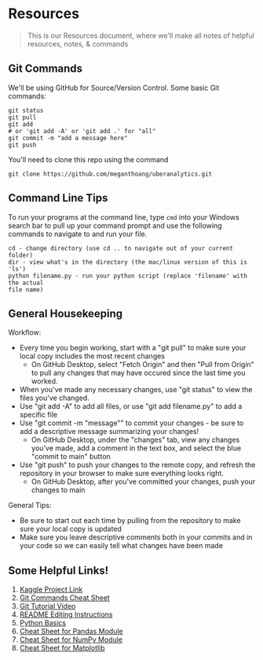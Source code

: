 # Resources
> This is our Resources document, where we'll make all notes of helpful resources, notes, & commands

## Git Commands
We'll be using GitHub for Source/Version Control. Some basic Git commands:
  ``` 
  git status
  git pull
  git add 
  # or 'git add -A' or 'git add .' for "all"
  git commit -m "add a message here"
  git push
  ```

You'll need to clone this repo using the command
  ```
  git clone https://github.com/meganthoang/uberanalytics.git
  ```

## Command Line Tips

To run your programs at the command line, type `cmd` into your Windows search bar   to pull up your command prompt and use the following commands to navigate to and run your file. 
  ```
  cd - change directory (use cd .. to navigate out of your current folder)
  dir - view what's in the directory (the mac/linux version of this is 'ls')
  python filename.py - run your python script (replace 'filename' with the actual
  file name)
  ```
  
## General Housekeeping

Workflow:
   - Every time you begin working, start with a "git pull" to make sure your local copy includes the most recent changes 
      - On GitHub Desktop, select "Fetch Origin" and then "Pull from Origin" to pull any changes that may have occured since the last time you worked.
   - When you've made any necessary changes, use "git status" to view the files you've changed.
   - Use "git add -A" to add all files, or use "git add filename.py" to add a specific file
   - Use "git commit -m "message"" to commit your changes - be sure to add a descriptive message summarizing your changes!
      - On GitHub Desktop, under the "changes" tab, view any changes you've made, add a comment in the text box, and select the blue "commit to main" button
   - Use "git push" to push your changes to the remote copy, and refresh the repository in your browser to make sure everything looks right.
      - On GitHub Desktop, after you've committed your changes, push your changes to main 
 
General Tips:
   - Be sure to start out each time by pulling from the repository to make sure your local copy is updated
   - Make sure you leave descriptive comments both in your commits and in your code so we can easily tell what changes have been made


## Some Helpful Links!
  1. [Kaggle Project Link](https://www.kaggle.com/hugomenz/uber-data-visualization)
  2. [Git Commands Cheat Sheet](https://education.github.com/git-cheat-sheet-education.pdf)
  3. [Git Tutorial Video](https://youtu.be/0fKg7e37bQE)
  4. [README Editing Instructions](https://docs.github.com/en/github/writing-on-github/getting-started-with-writing-and-formatting-on-github/basic-writing-and-formatting-syntax)
  5. [Python Basics](https://www.pythoncheatsheet.org/)
  6. [Cheat Sheet for Pandas Module](https://pandas.pydata.org/Pandas_Cheat_Sheet.pdf)
  7. [Cheat Sheet for NumPy Module](http://datacamp-community-prod.s3.amazonaws.com/da466534-51fe-4c6d-b0cb-154f4782eb54)
  8. [Cheat Sheet for Matplotlib](http://datacamp-community-prod.s3.amazonaws.com/e1a8f39d-71ad-4d13-9a6b-618fe1b8c9e9)
